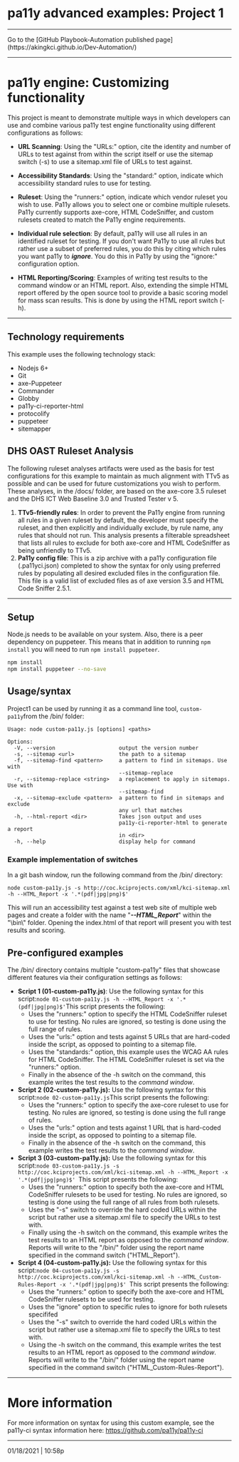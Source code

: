 # pa11y advanced examples: Project 1

<hr>
Go to the [GitHub Playbook-Automation published page](https://akingkci.github.io/Dev-Automation/)
<hr>


# pa11y engine: Customizing functionality

This project is meant to demonstrate multiple ways in which developers can use and combine various pa11y test engine functionality using different configurations as follows:

- **URL Scanning**: Using the "URLs:" option, cite the identity and number of URLs to test against from within the script itself or use the sitemap switch (-s)  to use a sitemap.xml file of URLs to test against.
- **Accessibility Standards**: Using the "standard:" option, indicate which accessibility standard rules to use for testing.
- **Ruleset**: Using the "runners:" option, indicate which vendor ruleset you wish to use. Pa11y allows you to select one or combine multiple rulesets. Pa11y currently supports axe-core, HTML CodeSniffer, and custom rulesets created to match the Pa11y engine requirements.
- **Individual rule selection**: By default, pa11y will use all rules in an identified ruleset for testing. If you don't want Pa11y to use all rules but rather use a subset of preferred rules, you do this by citing which rules you want pa11y to ***ignore***.  You do this in Pa11y by using the "ignore:" configuration option. 

- **HTML Reporting/Scoring**: Examples of writing test results to the command window or an HTML report. Also, extending the simple HTML report offered by the open source tool to provide a basic scoring model for mass scan results. This is done by using the HTML report switch (-h).

<hr>

## Technology requirements

This example uses the following technology stack:

- Nodejs 6+
- Git
- axe-Puppeteer
- Commander
- Globby
- pa11y-ci-reporter-html
- protocolify
- puppeteer
- sitemapper

## DHS OAST Ruleset Analysis

The following ruleset analyses artifacts were used as the basis for test configurations for this example to maintain as much alignment with TTv5 as possible and can be used for future customizations you wish to perform. These analyses, in the /docs/ folder, are based on the axe-core 3.5 ruleset and the DHS ICT Web Baseline 3.0 and Trusted Tester v 5.

1. **TTv5-friendly rules**: In order to prevent the Pa11y engine from running all rules in a given ruleset by default, the developer must specify the ruleset, and then explicitly and individually exclude, by rule name, any rules that should not run. This analysis presents a filterable spreadsheet that lists all rules to exclude for both axe-core and HTML CodeSniffer as being unfriendly to TTv5.
2. **Pa11y config file**: This is a zip archive with a pa11y configuration file (.pa11yci.json) completed to show the syntax for only using preferred rules by populating all desired excluded files in the configuration file. This file is a valid list of excluded files as of axe version 3.5 and HTML Code Sniffer 2.5.1.

---

## Setup

Node.js needs to be available on your system. Also, there is a peer dependency on puppeteer. This means that in addition to running `npm install` you will need to run `npm install puppeteer`.

```sh
npm install
npm install puppeteer --no-save
```


## Usage/syntax

Project1 can be used by running it as a command line tool, `custom-pa11y`from the /bin/ folder:

```
Usage: node custom-pa11y.js [options] <paths>

Options:
  -V, --version                    output the version number
  -s, --sitemap <url>              the path to a sitemap
  -f, --sitemap-find <pattern>     a pattern to find in sitemaps. Use with
                                   --sitemap-replace
  -r, --sitemap-replace <string>   a replacement to apply in sitemaps. Use with
                                   --sitemap-find
  -x, --sitemap-exclude <pattern>  a pattern to find in sitemaps and exclude
                                   any url that matches
  -h, --html-report <dir>          Takes json output and uses
                                   pa11y-ci-reporter-html to generate a report
                                   in <dir>
  -h, --help                       display help for command
```

### Example implementation of switches

In a git bash window, run the following command from the /bin/ directory:

`node custom-pa11y.js -s http://coc.kciprojects.com/xml/kci-sitemap.xml -h --HTML_Report -x '.*(pdf|jpg|png)$'`

This will run an accessibility test against a test web site of multiple web pages and create a folder with the name "***--HTML_Report***" within the  "\bin\\" folder. Opening the index.html of that report will present you with test results and scoring.

## Pre-configured examples

The /bin/ directory contains multiple "custom-pa11y" files that showcase different features via their configuration settings as follows:

- **Script 1 (01-custom-pa11y.js)**: 
  Use the following syntax for this script:`node 01-custom-pa11y.js -h --HTML_Report -x '.*(pdf|jpg|png)$'`This script presents the following:
  - Uses the "runners:" option to specify the HTML CodeSniffer ruleset to use for testing. No rules are ignored, so testing is done using the full range of rules.
  - Uses the "urls:" option and tests against 5 URLs that are hard-coded inside the script, as opposed to pointing to a sitemap file.
  - Uses the "standards:" option, this example uses the WCAG AA rules for HTML CodeSniffer. The HTML CodeSniffer ruleset is set via the "runners:" option.
  - Finally in the absence of the -h switch on the command, this example writes the test results to the *command window*.  
- **Script 2 (02-custom-pa11y.js):** 
  Use the following syntax for this script:`node 02-custom-pa11y.js`This script presents the following:
  - Uses the "runners:" option to specify the axe-core ruleset to use for testing. No rules are ignored, so testing is done using the full range of rules.
  - Uses the "urls:" option and tests against 1 URL that is hard-coded inside the script, as opposed to pointing to a sitemap file.
  - Finally in the absence of the -h switch on the command, this example writes the test results to the *command window*. 
- **Script 3 (03-custom-pa11y.js):** 
  Use the following syntax for this script:`node 03-custom-pa11y.js -s http://coc.kciprojects.com/xml/kci-sitemap.xml -h --HTML_Report -x '.*(pdf|jpg|png)$' `This script presents the following:
  - Uses the "runners:" option to specify both the axe-core and HTML CodeSniffer rulesets to be used for testing. No rules are ignored, so testing is done using the full range of all rules from both rulesets.
  - Uses the "-s" switch to override the hard coded URLs within the script but rather use a sitemap.xml file to  specify the URLs to test with.
  - Finally using the -h switch on the command, this example writes the test results to an HTML report as opposed to the *command window*. Reports will write to the "/bin/" folder using the report name specified in the command switch ("HTML_Report").
- **Script 4 (04-custom-pa11y.js):** 
  Use the following syntax for this script:`node 04-custom-pa11y.js -s http://coc.kciprojects.com/xml/kci-sitemap.xml -h --HTML_Custom-Rules-Report -x '.*(pdf|jpg|png)$' `This script presents the following:
  - Uses the "runners:" option to specify both the axe-core and HTML CodeSniffer rulesets to be used for testing. 
  - Uses the "ignore" option to specific rules to ignore for both rulesets specififed
  - Uses the "-s" switch to override the hard coded URLs within the script but rather use a sitemap.xml file to  specify the URLs to test with.
  - Using the -h switch on the command, this example writes the test results to an HTML report as opposed to the *command window*. Reports will write to the "/bin/" folder using the report name specified in the command switch ("HTML_Custom-Rules-Report").

<hr>

# More information

For more information on syntax for using this custom example, see the pa11y-ci syntax information here: https://github.com/pa11y/pa11y-ci 

<hr>
01/18/2021 | 10:58p